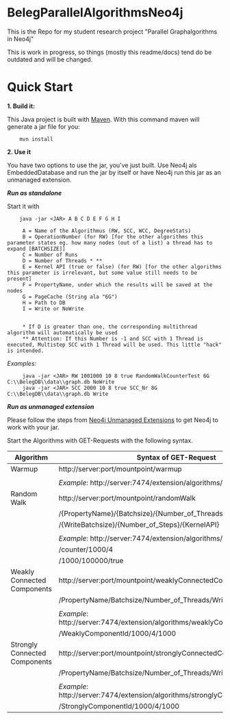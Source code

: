 # BelegParallelAlgorithmsNeo4j

This is the Repo for my student research project  "Parallel Graphalgorithms in Neo4j"

This is work in progress, so things (mostly this readme/docs) tend do be outdated and will be changed.

# Quick Start

**1. Build it:**

This Java project is built with [Maven](http://maven.apache.org).
With this command maven will generate a jar file for you:

        mvn install

**2. Use it**

You have two options to use the jar, you've just built. Use Neo4j als EmbeddedDatabase and run the jar by itself 
or have Neo4j run this jar as an unmanaged extension.

***Run as standalone***

Start it with

        java -jar <JAR> A B C D E F G H I 
        
         A = Name of the Algorithmus (RW, SCC, WCC, DegreeStats)
         B = OperationNumber (for RW) [for the other algorithms this parameter states eg. how many nodes (out of a list) a thread has to expand [BATCHSIZE]]
         C = Number of Runs
         D = Number of Threads * **
         E = Kernel API (true or false) (for RW) [for the other algorithms this parameter is irrelevant, but some value still needs to be present]
         F = PropertyName, under which the results will be saved at the nodes
         G = PageCache (String ala "6G")
         H = Path to DB
         I = Write or NoWrite
         
         
         * If D is greater than one, the corresponding multithread algorithm will automatically be used 
         ** Attention: If this Number is -1 and SCC with 1 Thread is executed, Multistep SCC with 1 Thread will be used. This little "hack" is intended.
         
*Examples:*
           
         java -jar <JAR> RW 1001000 10 8 true RandomWalkCounterTest 6G C:\\BelegDB\\data\\graph.db NoWrite
         java -jar <JAR> SCC 2000 10 8 true SCC_Nr 8G C:\\BelegDB\\data\\graph.db Write
         
***Run as unmanaged extension***

Please follow the steps from [Neo4j Unmanaged Extensions](http://neo4j.com/docs/stable/server-unmanaged-extensions.html) to get Neo4j to work with your jar.

Start the Algorithms with GET-Requests with the following syntax.
        
| Algorithm | Syntax of GET-Request                                                                         | 
|-----------|-----------------------------------------------------------------------------------------------|
| Warmup    | http://server:port/mountpoint/warmup  |
| | |
|           | _Example_: http://server:7474/extension/algorithms/warmup | 
| Random Walk | http://server:port/mountpoint/randomWalk |
| | /{PropertyName}/{Batchsize}/{Number_of_Threads} |
| | /{WriteBatchsize}/{Number_of_Steps}/{KernelAPI}  |
| | |
| | _Example_: http://server:7474/extension/algorithms/randomWalk |
| | /counter/1000/4 |
| |   /1000/100000/true |
| Weakly Connected Components |  http://server:port/mountpoint/weaklyConnectedComponents |
| | /PropertyName/Batchsize/Number_of_Threads/WriteBatchsize |
| | |
| | _Example_: http://server:7474/extension/algorithms/weaklyConnectedComponents |
| | /WeaklyComponentId/1000/4/1000 |     
| Strongly Connected Components |  http://server:port/mountpoint/stronglyConnectedComponents |
| | /PropertyName/Batchsize/Number_of_Threads/WriteBatchsize |
| | |
| | _Example_: http://server:7474/extension/algorithms/stronglyConnectedComponents |
| | /StronglyComponentId/1000/4/1000 |        